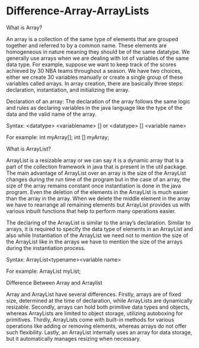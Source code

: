 # Difference-Array-ArrayLists

What is Array?

An array is a collection of the same type of elements that are grouped together and referred to by a common name. These elements are homogeneous in nature meaning they should be of the same datatype. We generally use arrays when we are dealing with lot of variables of the same data type. For example, suppose we want to keep track of the scores achieved by 30 NBA teams throughout a season. We have two choices, either we create 30 variables manually or create a single group of these variables called arrays. In array creation, there are basically three steps: declaration, instantiation, and initializing the array.

Declaration of an array: The declaration of the array follows the same logic and rules as declaring variables in the java language like the type of the data and the valid name of the array.

Syntax: \<datatype> \<variablename> \[] or \<datatype> \[] \<variable name>

For example:
int myArray[];
int [] myArray;

What is ArrayList?

ArrayList is a resizable array or we can say it is a dynamic array that is a part of the collection framework in java that is present in the util package. The main advantage of ArrayList over an array is the size of the ArrayList changes during the run time of the program but in the case of an array, the size of the array remains constant once instantiation is done in the java program. Even the deletion of the elements in the ArrayList is much easier than the array in the array. When we delete the middle element in the array we have to rearrange all remaining elements but ArrayList provides us with various inbuilt functions that help to perform many operations easier.

The declaring of the ArrayList is similar to the array’s declaration. Similar to arrays, it is required to specify the data type of elements in an ArrayList and also while Instantiation of the ArrayList we need not to mention the size of the ArrayList like in the arrays we have to mention the size of the arrays during the instantiation process.

Syntax: ArrayList\<typename>\<variable name>

For example:
ArrayList <Integer> myList;

Difference Between Array and Arraylist

Array and ArrayList have several differences. Firstly, arrays are of fixed size, determined at the time of declaration, while ArrayLists are dynamically resizable. Secondly, arrays can hold both primitive data types and objects, whereas ArrayLists are limited to object storage, utilizing autoboxing for primitives. Thirdly, ArrayLists come with built-in methods for various operations like adding or removing elements, whereas arrays do not offer such flexibility. Lastly, an ArrayList internally uses an array for data storage, but it automatically manages resizing when necessary.
